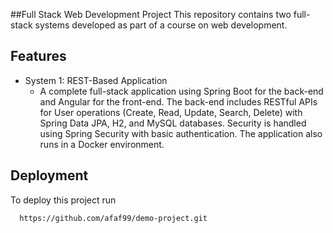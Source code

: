 
##Full Stack Web Development Project
This repository contains two full-stack systems developed as part of a course on web development.

## Features

- System 1: REST-Based Application
  - A complete full-stack application using Spring Boot for the back-end and Angular for the front-end. The back-end includes RESTful APIs for User operations (Create, Read, Update, Search, Delete) with Spring Data JPA, H2, and MySQL databases. Security is handled using Spring Security with basic authentication. The application also runs in a Docker environment.

## Deployment

To deploy this project run

```bash
  https://github.com/afaf99/demo-project.git
```

